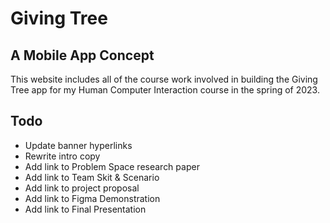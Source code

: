 # Giving Tree

## A Mobile App Concept

This website includes all of the course work involved in building the Giving Tree app for my Human Computer Interaction course in the spring of 2023.

## Todo

- Update banner hyperlinks
- Rewrite intro copy
- Add link to Problem Space research paper
- Add link to Team Skit & Scenario
- Add link to project proposal
- Add link to Figma Demonstration
- Add link to Final Presentation

